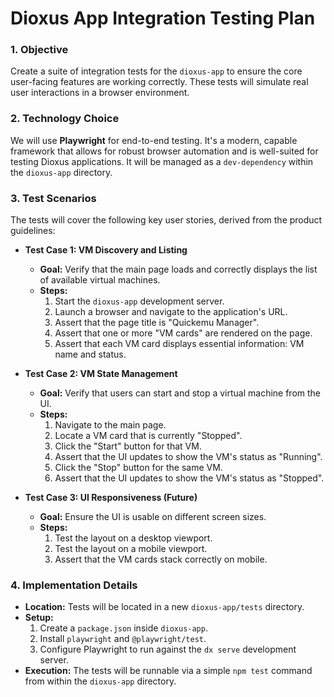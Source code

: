 # Dioxus App Integration Testing Plan

### 1. **Objective**
Create a suite of integration tests for the `dioxus-app` to ensure the core user-facing features are working correctly. These tests will simulate real user interactions in a browser environment.

### 2. **Technology Choice**
We will use **Playwright** for end-to-end testing. It's a modern, capable framework that allows for robust browser automation and is well-suited for testing Dioxus applications. It will be managed as a `dev-dependency` within the `dioxus-app` directory.

### 3. **Test Scenarios**
The tests will cover the following key user stories, derived from the product guidelines:

*   **Test Case 1: VM Discovery and Listing**
    *   **Goal:** Verify that the main page loads and correctly displays the list of available virtual machines.
    *   **Steps:**
        1.  Start the `dioxus-app` development server.
        2.  Launch a browser and navigate to the application's URL.
        3.  Assert that the page title is "Quickemu Manager".
        4.  Assert that one or more "VM cards" are rendered on the page.
        5.  Assert that each VM card displays essential information: VM name and status.

*   **Test Case 2: VM State Management**
    *   **Goal:** Verify that users can start and stop a virtual machine from the UI.
    *   **Steps:**
        1.  Navigate to the main page.
        2.  Locate a VM card that is currently "Stopped".
        3.  Click the "Start" button for that VM.
        4.  Assert that the UI updates to show the VM's status as "Running".
        5.  Click the "Stop" button for the same VM.
        6.  Assert that the UI updates to show the VM's status as "Stopped".

*   **Test Case 3: UI Responsiveness (Future)**
    *   **Goal:** Ensure the UI is usable on different screen sizes.
    *   **Steps:**
        1.  Test the layout on a desktop viewport.
        2.  Test the layout on a mobile viewport.
        3.  Assert that the VM cards stack correctly on mobile.

### 4. **Implementation Details**
*   **Location:** Tests will be located in a new `dioxus-app/tests` directory.
*   **Setup:**
    1.  Create a `package.json` inside `dioxus-app`.
    2.  Install `playwright` and `@playwright/test`.
    3.  Configure Playwright to run against the `dx serve` development server.
*   **Execution:** The tests will be runnable via a simple `npm test` command from within the `dioxus-app` directory.
